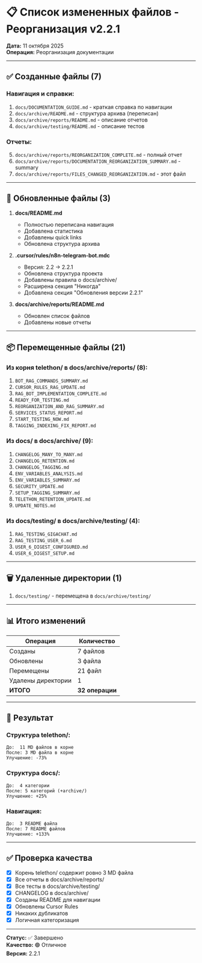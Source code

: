 # 📋 Список измененных файлов - Реорганизация v2.2.1

**Дата:** 11 октября 2025  
**Операция:** Реорганизация документации

---

## ✅ Созданные файлы (7)

### Навигация и справки:
1. `docs/DOCUMENTATION_GUIDE.md` - краткая справка по навигации
2. `docs/archive/README.md` - структура архива (переписан)
3. `docs/archive/reports/README.md` - описание отчетов
4. `docs/archive/testing/README.md` - описание тестов

### Отчеты:
5. `docs/archive/reports/REORGANIZATION_COMPLETE.md` - полный отчет
6. `docs/archive/reports/DOCUMENTATION_REORGANIZATION_SUMMARY.md` - summary
7. `docs/archive/reports/FILES_CHANGED_REORGANIZATION.md` - этот файл

---

## 🔄 Обновленные файлы (3)

1. **docs/README.md**
   - Полностью переписана навигация
   - Добавлена статистика
   - Добавлены quick links
   - Обновлена структура архива

2. **.cursor/rules/n8n-telegram-bot.mdc**
   - Версия: 2.2 → 2.2.1
   - Обновлена структура проекта
   - Добавлены правила о docs/archive/
   - Расширена секция "Никогда"
   - Добавлена секция "Обновления версии 2.2.1"

3. **docs/archive/reports/README.md**
   - Обновлен список файлов
   - Добавлены новые отчеты

---

## 📦 Перемещенные файлы (21)

### Из корня telethon/ в docs/archive/reports/ (8):
1. `BOT_RAG_COMMANDS_SUMMARY.md`
2. `CURSOR_RULES_RAG_UPDATE.md`
3. `RAG_BOT_IMPLEMENTATION_COMPLETE.md`
4. `READY_FOR_TESTING.md`
5. `REORGANIZATION_AND_RAG_SUMMARY.md`
6. `SERVICES_STATUS_REPORT.md`
7. `START_TESTING_NOW.md`
8. `TAGGING_INDEXING_FIX_REPORT.md`

### Из docs/ в docs/archive/ (9):
1. `CHANGELOG_MANY_TO_MANY.md`
2. `CHANGELOG_RETENTION.md`
3. `CHANGELOG_TAGGING.md`
4. `ENV_VARIABLES_ANALYSIS.md`
5. `ENV_VARIABLES_SUMMARY.md`
6. `SECURITY_UPDATE.md`
7. `SETUP_TAGGING_SUMMARY.md`
8. `TELETHON_RETENTION_UPDATE.md`
9. `UPDATE_NOTES.md`

### Из docs/testing/ в docs/archive/testing/ (4):
1. `RAG_TESTING_GIGACHAT.md`
2. `RAG_TESTING_USER_6.md`
3. `USER_6_DIGEST_CONFIGURED.md`
4. `USER_6_DIGEST_SETUP.md`

---

## 🗑️ Удаленные директории (1)

1. `docs/testing/` - перемещена в `docs/archive/testing/`

---

## 📊 Итого изменений

| Операция | Количество |
|----------|------------|
| Созданы | 7 файлов |
| Обновлены | 3 файла |
| Перемещены | 21 файл |
| Удалены директории | 1 |
| **ИТОГО** | **32 операции** |

---

## 🎯 Результат

### Структура telethon/:
```
До:  11 MD файлов в корне
После: 3 MD файла в корне
Улучшение: -73%
```

### Структура docs/:
```
До:  4 категории
После: 5 категорий (+archive/)
Улучшение: +25%
```

### Навигация:
```
До:  3 README файла
После: 7 README файлов
Улучшение: +133%
```

---

## ✅ Проверка качества

- [x] Корень telethon/ содержит ровно 3 MD файла
- [x] Все отчеты в docs/archive/reports/
- [x] Все тесты в docs/archive/testing/
- [x] CHANGELOG в docs/archive/
- [x] Созданы README для навигации
- [x] Обновлены Cursor Rules
- [x] Никаких дубликатов
- [x] Логичная категоризация

---

**Статус:** ✅ Завершено  
**Качество:** 🟢 Отличное  
**Версия:** 2.2.1
